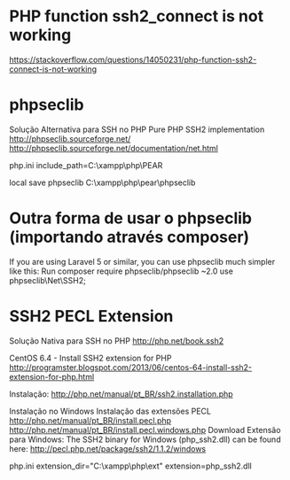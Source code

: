 # PHP function ssh2_connect is not working
https://stackoverflow.com/questions/14050231/php-function-ssh2-connect-is-not-working

# phpseclib
Solução Alternativa para SSH no PHP
Pure PHP SSH2 implementation
http://phpseclib.sourceforge.net/
http://phpseclib.sourceforge.net/documentation/net.html

php.ini
include_path=C:\xampp\php\PEAR

local save phpseclib
C:\xampp\php\pear\phpseclib

# Outra forma de usar o phpseclib (importando através composer)

If you are using Laravel 5 or similar, you can use phpseclib much simpler like this:
Run composer require phpseclib/phpseclib ~2.0
use phpseclib\Net\SSH2;


# SSH2 PECL Extension
Solução Nativa para SSH no PHP
http://php.net/book.ssh2

CentOS 6.4 - Install SSH2 extension for PHP
http://programster.blogspot.com/2013/06/centos-64-install-ssh2-extension-for-php.html

Instalação:
http://php.net/manual/pt_BR/ssh2.installation.php

Instalação no Windows
Instalação das extensões PECL
http://php.net/manual/pt_BR/install.pecl.php
http://php.net/manual/pt_BR/install.pecl.windows.php
Download Extensão para Windows:
The SSH2 binary for Windows (php_ssh2.dll) can be found here: http://pecl.php.net/package/ssh2/1.1.2/windows

php.ini
extension_dir="C:\xampp\php\ext"
extension=php_ssh2.dll